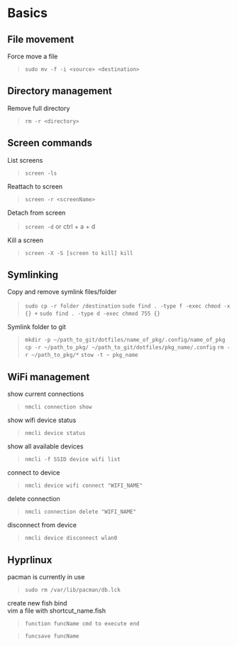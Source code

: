 # Basics

## File movement

Force move a file

> `sudo mv -f -i <source> <destination>`

## Directory management

Remove full directory

> `rm -r <directory>`

## Screen commands

List screens

> `screen -ls`

Reattach to screen

> `screen -r <screenName>`

Detach from screen

> `screen -d` or ctrl + a + d

Kill a screen

> `screen -X -S [screen to kill] kill`

## Symlinking

Copy and remove symlink files/folder

> `sudo cp -r folder /destination`
> `sudo find . -type f -exec chmod -x {} +`
> `sudo find . -type d -exec chmod 755 {}`

Symlink folder to git

> `mkdir -p ~/path_to_git/dotfiles/name_of_pkg/.config/name_of_pkg`
> `cp -r ~/path_to_pkg/ ~/path_to_git/dotfiles/pkg_name/.config`
> `rm -r ~/path_to_pkg/*`
> `stow -t ~ pkg_name`


## WiFi management

show current connections

> `nmcli connection show`

show wifi device status

> `nmcli device status`

show all available devices

> `nmcli -f SSID device wifi list`

connect to device

> `nmcli device wifi connect "WIFI_NAME"`

delete connection

> `nmcli connection delete "WIFI_NAME"`

disconnect from device

> `nmcli device disconnect wlan0`


## Hyprlinux

pacman is currently in use

> `sudo rm /var/lib/pacman/db.lck`

create new fish bind    
vim a file with shortcut_name.fish

> `function funcName
>       cmd to execute
>     end`

> `funcsave funcName`
